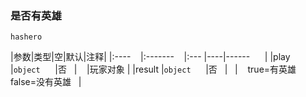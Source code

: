 ### 是否有英雄
`hashero`

|参数|类型|空|默认|注释|
|:----    |:-------    |:--- |----|------      |
|play     |`object`      |否   |    |玩家对象 |
|result |`object`      |否   |   |    true=有英雄<br>false=没有英雄   |

